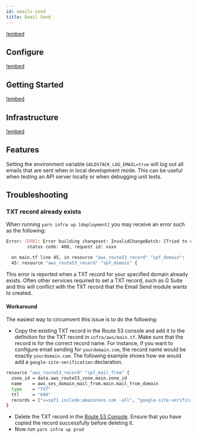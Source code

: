 ```yaml
---
id: emails-send
title: Email Send
---
```


[!embed](./about.md)

## Configure

[!embed](./configure.md)

## Getting Started

[!embed](./getting-started.md)

## Infrastructure

[!embed](./../shared/infrastructure.md)

## Features

Setting the environment variable `GOLDSTACK_LOG_EMAIL=true` will log out all emails that are sent when in local development mode. This can be useful when testing an API server locally or when debugging unit tests.

## Troubleshooting

### TXT record already exists

When running `yarn infra up [deployment]` you may receive an error such as the following:

```bash
Error: [ERR]: Error building changeset: InvalidChangeBatch: [Tried to create resource record set [name='yourdomain.com.', type='TXT'] but it already exists] 
        status code: 400, request id: xxxx

  on main.tf line 45, in resource "aws_route53_record" "spf_domain":
  45: resource "aws_route53_record" "spf_domain" {
```

This error is reported when a TXT record for your specified domain already exists. Often other services required to set a TXT record, such as G Suite and this will conflict with the TXT record that the Email Send module wants to created.

#### Workaround

The easiest way to circumvent this issue is to do the following:

- Copy the existing TXT record in the Route 53 console and add it to the definition for the TXT record in `infra/aws/main.tf`. Make sure that the record is for the correct record name. For instance, if you want to configure email sending for `yourdomain.com`, the record name would be exactly `yourdomain.com`. The following example shows how we would add a `google-site-verification` declaration.

```bash
resource "aws_route53_record" "spf_mail_from" {
  zone_id = data.aws_route53_zone.main.zone_id 
  name    = aws_ses_domain_mail_from.main.mail_from_domain
  type    = "TXT"
  ttl     = "600"
  records = ["v=spf1 include:amazonses.com -all", "google-site-verification=xxx"]
}
```

- Delete the TXT record in the [Route 53 Console](https://docs.aws.amazon.com/Route53/latest/DeveloperGuide/resource-record-sets-deleting.html). Ensure that you have copied the record successfully before deleting it.
- Now run `yarn infra up prod` 
